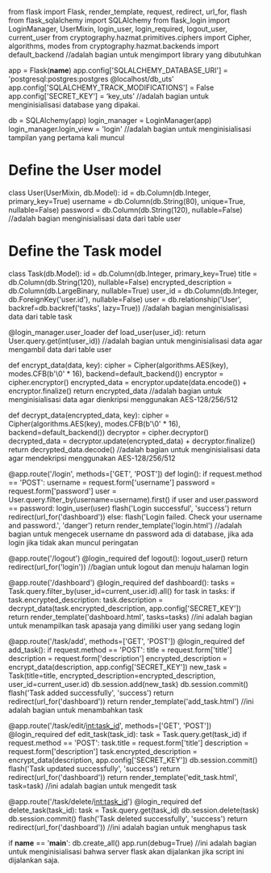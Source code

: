 from flask import Flask, render_template, request, redirect, url_for, flash
from flask_sqlalchemy import SQLAlchemy
from flask_login import LoginManager, UserMixin, login_user, login_required, logout_user, current_user
from cryptography.hazmat.primitives.ciphers import Cipher, algorithms, modes
from cryptography.hazmat.backends import default_backend
//adalah bagian untuk mengimport library yang dibutuhkan

app = Flask(__name__)
app.config['SQLALCHEMY_DATABASE_URI'] = 'postgresql:postgres:postgres @localhost/db_uts'
app.config['SQLALCHEMY_TRACK_MODIFICATIONS'] = False
app.config['SECRET_KEY'] = ‘key_uts’
//adalah bagian untuk menginisialisasi database yang dipakai.

db = SQLAlchemy(app)
login_manager = LoginManager(app)
login_manager.login_view = 'login'
//adalah bagian untuk menginisialisasi tampilan yang pertama kali muncul

# Define the User model
class User(UserMixin, db.Model):
    id = db.Column(db.Integer, primary_key=True)
    username = db.Column(db.String(80), unique=True, nullable=False)
    password = db.Column(db.String(120), nullable=False)
//adalah bagian menginisialisasi data dari table user

# Define the Task model
class Task(db.Model):
    id = db.Column(db.Integer, primary_key=True)
    title = db.Column(db.String(120), nullable=False)
    encrypted_description = db.Column(db.LargeBinary, nullable=True)
    user_id = db.Column(db.Integer, db.ForeignKey('user.id'), nullable=False)
    user = db.relationship('User', backref=db.backref('tasks', lazy=True))
//adalah bagian menginisialisasi data dari table task

@login_manager.user_loader
def load_user(user_id):
    return User.query.get(int(user_id))
//adalah bagian untuk menginisialisasi data agar mengambil data dari table user

def encrypt_data(data, key):
    cipher = Cipher(algorithms.AES(key), modes.CFB(b'\0' * 16), backend=default_backend())
    encryptor = cipher.encryptor()
    encrypted_data = encryptor.update(data.encode()) + encryptor.finalize()
    return encrypted_data
//adalah bagian untuk menginisialisasi data agar dienkripsi menggunakan AES-128/256/512


def decrypt_data(encrypted_data, key):
    cipher = Cipher(algorithms.AES(key), modes.CFB(b'\0' * 16), backend=default_backend())
    decryptor = cipher.decryptor()
    decrypted_data = decryptor.update(encrypted_data) + decryptor.finalize()
    return decrypted_data.decode()
//adalah bagian untuk menginisialisasi data agar mendekripsi menggunakan AES-128/256/512


@app.route('/login', methods=['GET', 'POST'])
def login():
    if request.method == 'POST':
        username = request.form['username']
        password = request.form['password']
        user = User.query.filter_by(username=username).first()
        if user and user.password == password:
            login_user(user)
            flash('Login successful', 'success')
            return redirect(url_for('dashboard'))
        else:
            flash('Login failed. Check your username and password.', 'danger')
    return render_template('login.html')
//adalah bagian untuk mengecek username dn password ada di database, jika ada login jika tidak akan muncul peringatan

@app.route('/logout')
@login_required
def logout():
    logout_user()
    return redirect(url_for('login'))
//bagian untuk logout dan menuju halaman login

@app.route('/dashboard')
@login_required
def dashboard():
    tasks = Task.query.filter_by(user_id=current_user.id).all()
    for task in tasks:
        if task.encrypted_description:
            task.description = decrypt_data(task.encrypted_description, app.config['SECRET_KEY'])
    return render_template('dashboard.html', tasks=tasks)
//ini adalah bagian untuk menampilkan task apasaja yang dimiliki user yang sedang login

@app.route('/task/add', methods=['GET', 'POST'])
@login_required
def add_task():
    if request.method == 'POST':
        title = request.form['title']
        description = request.form['description']
        encrypted_description = encrypt_data(description, app.config['SECRET_KEY'])
        new_task = Task(title=title, encrypted_description=encrypted_description, user_id=current_user.id)
        db.session.add(new_task)
        db.session.commit()
        flash('Task added successfully', 'success')
        return redirect(url_for('dashboard'))
    return render_template('add_task.html')
//ini adalah bagian untuk menambahkan task

@app.route('/task/edit/<int:task_id>', methods=['GET', 'POST'])
@login_required
def edit_task(task_id):
    task = Task.query.get(task_id)
    if request.method == 'POST':
        task.title = request.form['title']
        description = request.form['description']
        task.encrypted_description = encrypt_data(description, app.config['SECRET_KEY'])
        db.session.commit()
        flash('Task updated successfully', 'success')
        return redirect(url_for('dashboard'))
    return render_template('edit_task.html', task=task)
//ini adalah bagian untuk mengedit task

@app.route('/task/delete/<int:task_id>')
@login_required
def delete_task(task_id):
    task = Task.query.get(task_id)
    db.session.delete(task)
    db.session.commit()
    flash('Task deleted successfully', 'success')
    return redirect(url_for('dashboard'))
//ini adalah bagian untuk menghapus task

if __name__ == '__main__':
    db.create_all()
    app.run(debug=True)
//ini adalah bagian untuk menginisialisasi bahwa server flask akan dijalankan jika script ini dijalankan saja.
